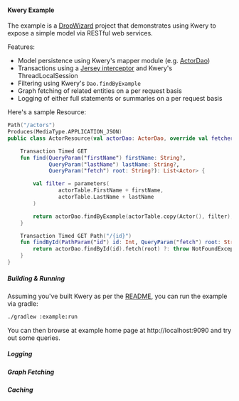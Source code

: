 #### Kwery Example

The example is a [DropWizard](http://dropwizard.io/) project that demonstrates using Kwery
to expose a simple model via RESTful web services.

Features:
* Model persistence using Kwery's mapper module (e.g. [ActorDao](film/dao/ActorDao.kt))
* Transactions using a [Jersey interceptor](film/jersey/Transactions.kt) and Kwery's ThreadLocalSession
* Filtering using Kwery's `Dao.findByExample`
* Graph fetching of related entities on a per request basis
* Logging of either full statements or summaries on a per request basis

Here's a sample Resource:
```kotlin
Path("/actors")
Produces(MediaType.APPLICATION_JSON)
public class ActorResource(val actorDao: ActorDao, override val fetcher: GraphFetcher) : Resource {

    Transaction Timed GET
    fun find(QueryParam("firstName") firstName: String?,
             QueryParam("lastName") lastName: String?,
             QueryParam("fetch") root: String?): List<Actor> {

        val filter = parameters(
                actorTable.FirstName + firstName,
                actorTable.LastName + lastName
        )

        return actorDao.findByExample(actorTable.copy(Actor(), filter), filter.keySet()).fetch(root)
    }

    Transaction Timed GET Path("/{id}")
    fun findById(PathParam("id") id: Int, QueryParam("fetch") root: String?): Actor {
        return actorDao.findById(id).fetch(root) ?: throw NotFoundException("$id not found")
    }
}
```

##### Building & Running

Assuming you've built Kwery as per the [README](../README.md), you can run the example via gradle:
```bash
./gradlew :example:run
```
You can then browse at example home page at http://localhost:9090 and try out some queries.

##### Logging


##### Graph Fetching


##### Caching

